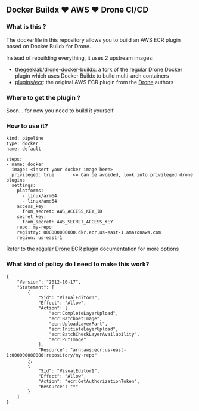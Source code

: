 ## Docker Buildx :heart: AWS :heart: Drone CI/CD

### What is this ?

The dockerfile in this repository allows you to build an AWS ECR plugin based on Docker Buildx for Drone.

Instead of rebuilding everything, it uses 2 upstream images:
* [thegeeklab/drone-docker-buildx](https://github.com/thegeeklab/drone-docker-buildx): a fork of the regular Drone Docker plugin which uses Docker Buildx to build multi-arch containers
* [plugins/ecr](https://github.com/drone-plugins/drone-docker): the original AWS ECR plugin from the [Drone](https://github.com/drone/drone) authors


### Where to get the plugin ?

Soon... for now you need to build it yourself

### How to use it?

```
kind: pipeline
type: docker
name: default

steps:
- name: docker  
  image: <insert your docker image here>
  privileged: true       <= Can be avoided, look into privileged drone plugins
  settings:
    platforms:
      - linux/arm64
      - linux/amd64
    access_key:
      from_secret: AWS_ACCESS_KEY_ID
    secret_key:
      from_secret: AWS_SECRET_ACCESS_KEY
    repo: my-repo
    registry: 000000000000.dkr.ecr.us-east-1.amazonaws.com
    region: us-east-1
```
Refer to the [regular Drone ECR](http://plugins.drone.io/drone-plugins/drone-ecr/) plugin documentation for more options

### What kind of policy do I need to make this work?

```
{
    "Version": "2012-10-17",
    "Statement": [
        {
            "Sid": "VisualEditor0",
            "Effect": "Allow",
            "Action": [
                "ecr:CompleteLayerUpload",
                "ecr:BatchGetImage",
                "ecr:UploadLayerPart",
                "ecr:InitiateLayerUpload",
                "ecr:BatchCheckLayerAvailability",
                "ecr:PutImage"
            ],
            "Resource": "arn:aws:ecr:us-east-1:000000000000:repository/my-repo"
        },
        {
            "Sid": "VisualEditor1",
            "Effect": "Allow",
            "Action": "ecr:GetAuthorizationToken",
            "Resource": "*"
        }
    ]
}
```